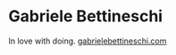 # Gabriele Bettineschi
In love with doing.
[gabrielebettineschi.com](https://gabrielebettineschi.com)
